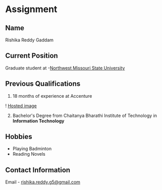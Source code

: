 # Assignment

## Name

Rishika Reddy Gaddam

## Current Position

Graduate student at -[Northwest Missouri State University](https://www.nwmissouri.edu/ "NWMSU")

## Previous Qualifications

1. 18 months of experience at Accenture

! [Hosted image](https://pbs.twimg.com/profile_images/1057899591708753921/PSpUS-Hp_400x400.jpg "accenture logo")

2. Bachelor's Degree from Chaitanya Bharathi Institute of Technology in **Information Technology**

## Hobbies 

- Playing Badminton
- Reading Novels

## Contact Information

Email - rishika.reddy.g5@gmail.com



